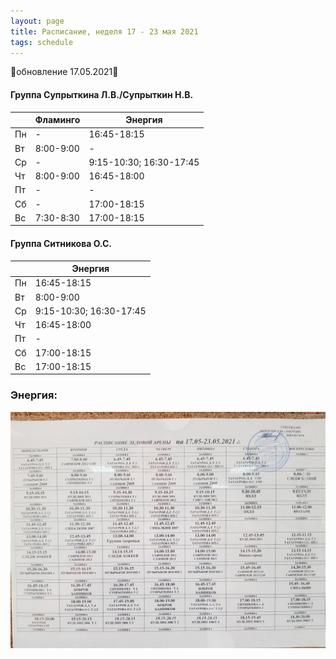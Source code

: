 ```yaml
---
layout: page
title: Расписание, неделя 17 - 23 мая 2021
tags: schedule
---
```


🔺обновление 17.05.2021🔺  

#### Группа Супрыткина Л.В./Супрыткин Н.В.

|        | Фламинго                             | Энергия                |
|--------|--------------------------------------|------------------------|
| Пн     | -                                    | 16:45-18:15            |
| Вт     | 8:00-9:00                            |  -                     |
| Ср     | -                                    | 9:15-10:30; 16:30-17:45|
| Чт     | 8:00-9:00                            | 16:45-18:00            |
| Пт     |  -                                   |  -                     |
| Сб     |  -                                   | 17:00-18:15            |
| Вс     | 7:30-8:30                            | 17:00-18:15            |

#### Группа Ситникова О.С.

|        | Энергия                |
|--------|------------------------|
| Пн     | 16:45-18:15            |
| Вт     | 8:00-9:00              |
| Ср     | 9:15-10:30; 16:30-17:45|
| Чт     | 16:45-18:00            |
| Пт     |  -                     |
| Сб     | 17:00-18:15            |
| Вс     | 17:00-18:15            |


### Энергия:
![фото расписания](/sources/schedule/20210515_171931.jpg)


